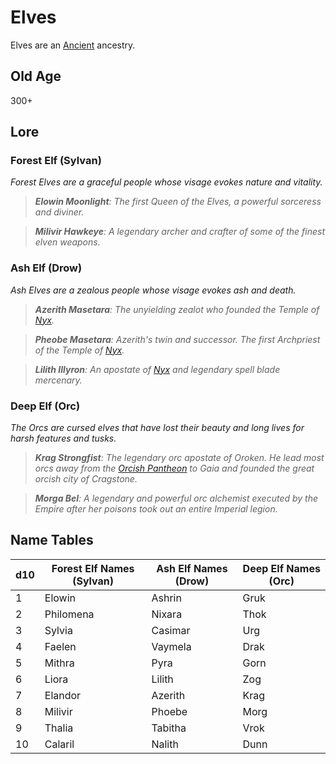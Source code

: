 # Elves

Elves are an [Ancient](../Mechanical/Ancient.md) ancestry.

## Old Age

300+

## Lore

### Forest Elf (Sylvan)

*Forest Elves are a graceful people whose visage evokes nature and vitality.*

> ***Elowin Moonlight**: The first Queen of the Elves, a powerful sorceress and diviner.*

> ***Milivir Hawkeye**: A legendary archer and crafter of some of the finest elven weapons.*

### Ash Elf (Drow)

*Ash Elves are a zealous people whose visage evokes ash and death.*

> ***Azerith Masetara**: The unyielding zealot who founded the Temple of [Nyx](../../../Resources%20for%20GMs/Mithrinian%20Pantheons/Mithrinian%20Deities/Nyx.md).*

> ***Pheobe Masetara**: Azerith's twin and successor. The first Archpriest of the Temple of [Nyx](../../../Resources%20for%20GMs/Mithrinian%20Pantheons/Mithrinian%20Deities/Nyx.md).*

> ***Lilith Illyron**: An apostate of [Nyx](../../../Resources%20for%20GMs/Mithrinian%20Pantheons/Mithrinian%20Deities/Nyx.md) and legendary spell blade mercenary.*

### Deep Elf (Orc)

*The Orcs are cursed elves that have lost their beauty and long lives for harsh features and tusks.*

> ***Krag Strongfist**: The legendary orc apostate of Oroken. He lead most orcs away from the [Orcish Pantheon](../../../Resources%20for%20GMs/Mithrinian%20Pantheons/Orcish%20Pantheon.md) to Gaia and founded the great orcish city of Cragstone.*

> ***Morga Bel**: A legendary and powerful orc alchemist executed by the Empire after her poisons took out an entire Imperial legion.*

## Name Tables

| d10 | Forest Elf Names (Sylvan) | Ash Elf Names (Drow) | Deep Elf Names (Orc) |
| --- | ------------------------- | -------------------- | -------------------- |
| 1   | Elowin                    | Ashrin               | Gruk                 |
| 2   | Philomena                 | Nixara               | Thok                 |
| 3   | Sylvia                    | Casimar              | Urg                  |
| 4   | Faelen                    | Vaymela              | Drak                 |
| 5   | Mithra                    | Pyra                 | Gorn                 |
| 6   | Liora                     | Lilith               | Zog                  |
| 7   | Elandor                   | Azerith              | Krag                 |
| 8   | Milivir                   | Phoebe               | Morg                 |
| 9   | Thalia                    | Tabitha              | Vrok                 |
| 10  | Calaril                   | Nalith               | Dunn                 |
